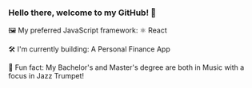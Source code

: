 ### Hello there, welcome to my GitHub! 👋

🖼️ My preferred JavaScript framework: ⚛️ React

🛠 I'm currently building: A Personal Finance App

<!-- 📖 I'm currently learning: Golang -->
<!-- 
📫 Best way to reach me: Email -->

🎺 Fun fact: My Bachelor's and Master's degree are both in Music with a focus in Jazz Trumpet!
